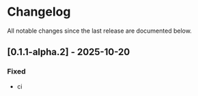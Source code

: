 # Changelog

All notable changes since the last release are documented below.

## [0.1.1-alpha.2] - 2025-10-20

### Fixed
- ci

